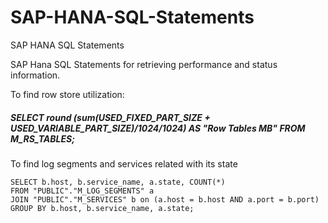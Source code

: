 # SAP-HANA-SQL-Statements
 SAP HANA SQL Statements

SAP Hana SQL Statements for retrieving performance and status information.

To find row  store utilization:

##### ***SELECT round (sum(USED_FIXED_PART_SIZE + USED_VARIABLE_PART_SIZE)/1024/1024) AS "Row Tables MB" FROM M_RS_TABLES;***

To find log segments and services related with its state

```
SELECT b.host, b.service_name, a.state, COUNT(*) 
FROM "PUBLIC"."M_LOG_SEGMENTS" a 
JOIN "PUBLIC"."M_SERVICES" b on (a.host = b.host AND a.port = b.port) 
GROUP BY b.host, b.service_name, a.state;
```
